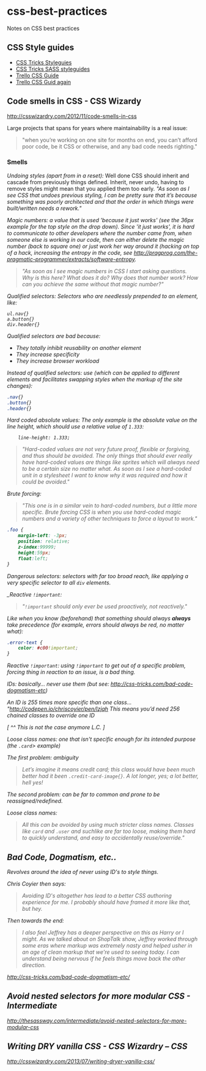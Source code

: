 # css-best-practices

Notes on CSS best practices

## CSS Style guides

- [CSS Tricks Styleguies](http://css-tricks.com/css-style-guides)
- [CSS Tricks SASS styleguides](http://css-tricks.com/sass-style-guide/)
- [Trello CSS Guide](https://gist.github.com/bobbygrace/9e961e8982f42eb91b80)
- [Trello CSS Guid again](http://blog.trello.com/heres-the-official-trello-css-guide/)

## Code smells in CSS - CSS Wizardy

http://csswizardry.com/2012/11/code-smells-in-css

Large projects that spans for years where maintainability is a real issue:

> "when you’re working on one site for months on end, you can’t afford poor code, be it CSS or otherwise, and any bad code needs righting."


### Smells

_Undoing styles (apart from in a reset):_ Well done CSS should inherit and cascade from previously things defined. Inherit, never undo, having to remove styles might mean that you applied them too early. <i>"As soon as I see CSS that undoes previous styling, I can be pretty sure that it’s because something was poorly architected and that the order in which things were built/written needs a rework."

_Magic numbers:_ a value that is used 'because it just works' (see the 36px example for the top style on the drop down). Since 'it just works', it is hard to communicate to other developers where the number came from, when someone else is working in our code, then can either delete the magic number (back to square one) or just work her way around it (hacking on top of a hack, increasing the entropy in the code, see http://pragprog.com/the-pragmatic-programmer/extracts/software-entropy.

> "As soon as I see magic numbers in CSS I start asking questions. Why is this here? What does it do? Why does that number work? How can you achieve the same without that magic number?"

_Qualified selectors_: Selectors who are needlessly prepended to an element, like:

    ul.nav{}
    a.button{}
    div.header{}

_Qualified selectors are bad because:_

- They totally inhibit reusability on another element
- They increase specificity
- They increase browser workload

_Instead of qualified selectors:_ use (which can be applied to different elements and facilitates swapping styles when the markup of the site changes):

``` css
.nav{}
.button{}
.header{}
```

_Hard coded absolute values:_ The only example is the absolute value on the line height, which should use a relative value of `1.333`:

```
    line-height: 1.333;
```


> "Hard-coded values are not very future proof, flexible or forgiving, and thus should be avoided. The only things that should ever really have hard-coded values are things like sprites which will always need to be a certain size no matter what. As soon as I see a hard-coded unit in a stylesheet I want to know why it was required and how it could be avoided."


_Brute forcing:_

> "This one is in a similar vein to hard-coded numbers, but a little more specific. Brute forcing CSS is when you use hard-coded magic numbers and a variety of other techniques to force a layout to work."

``` css
.foo {
    margin-left: -3px;
    position: relative;
    z-index:99999;
    height:59px;
    float:left;
}
```

_Dangerous selectors:_ selectors with far too broad reach, like applying a very specific selector to all `div` elements.

_Reactive `!important`:

> "`!important` should only ever be used proactively, not reactively."

Like when you know (beforehand) that something should always **always** take precedence (for example, errors should always be red, no matter what):

```css
.error-text {
    color: #c00!important;
}
```

_Reactive_ `!important`: using `!important` to get out of a specific problem, forcing thing in reaction to an issue, is a bad thing.

_IDs:_ basically… never use them (but see: http://css-tricks.com/bad-code-dogmatism-etc)

An ID is 255 times more specific than one class… "http://codepen.io/chriscoyier/pen/lzjqh This means you’d need 256 chained classes to override one ID

[ ^^ This is not the case anymore L.C. ]

_Loose class names_: one that isn't specific enough for its intended purpose (the `.card`> example)

_The first problem:_ ambiguity 

> Let’s imagine it means credit card; this class would have been much better had it been `.credit-card-image{}`. A lot longer, yes; a lot better, hell yes!


_The second problem:_ can be far to common and prone to be reassigned/redefined.

_Loose class names:_

> All this can be avoided by using much stricter class names. Classes like `card` and `.user` and suchlike are far too loose, making them hard to quickly understand, and easy to accidentally reuse/override."


## Bad Code, Dogmatism, etc..

Revolves around the idea of never using ID's to style things.

Chris Coyier then says:

> Avoiding ID's altogether has lead to a better CSS authoring experience for me. I probably should have framed it more like that, but hey.

Then towards the end:

> I also feel Jeffrey has a deeper perspective on this as Harry or I might. As we talked about on ShopTalk show, Jeffrey worked through some eras where markup was extremely nasty and helped usher in an age of clean markup that we're used to seeing today. I can understand being nervous if he feels things move back the other direction.

http://css-tricks.com/bad-code-dogmatism-etc/

## Avoid nested selectors for more modular CSS - Intermediate

http://thesassway.com/intermediate/avoid-nested-selectors-for-more-modular-css

## Writing DRY vanilla CSS - CSS Wizardry – CSS

http://csswizardry.com/2013/07/writing-dryer-vanilla-css/
